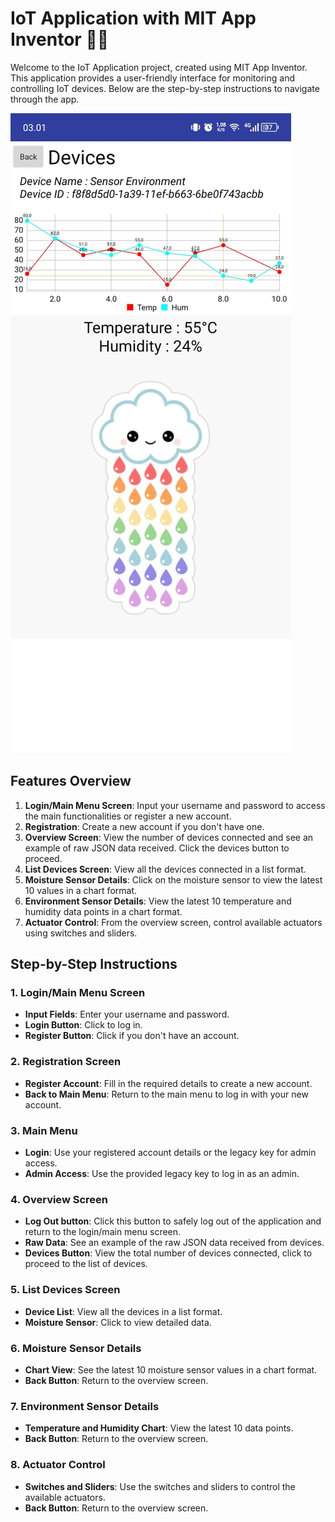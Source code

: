 # IoT Application with MIT App Inventor 📱💡
Welcome to the IoT Application project, created using MIT App Inventor. This application provides a user-friendly interface for monitoring and controlling IoT devices. Below are the step-by-step instructions to navigate through the app.

![Login Screen](https://github.com/ahmadsyahdirizmi/iot-application-mit-inventor/blob/d47c6e8d3063fb08ed177427019fa281e21f7ba8/Documentation/Detail%20screen%20-showing%20temp%20%26%20hum%20valu%20in%20sensor%20envi.jpg)
## Features Overview

1. **Login/Main Menu Screen**: Input your username and password to access the main functionalities or register a new account.
2. **Registration**: Create a new account if you don't have one.
3. **Overview Screen**: View the number of devices connected and see an example of raw JSON data received. Click the devices button to proceed.
4. **List Devices Screen**: View all the devices connected in a list format.
5. **Moisture Sensor Details**: Click on the moisture sensor to view the latest 10 values in a chart format.
6. **Environment Sensor Details**: View the latest 10 temperature and humidity data points in a chart format.
7. **Actuator Control**: From the overview screen, control available actuators using switches and sliders.

## Step-by-Step Instructions

### 1. Login/Main Menu Screen

- **Input Fields**: Enter your username and password.
- **Login Button**: Click to log in.
- **Register Button**: Click if you don't have an account.

### 2. Registration Screen

- **Register Account**: Fill in the required details to create a new account.
- **Back to Main Menu**: Return to the main menu to log in with your new account.

### 3. Main Menu

- **Login**: Use your registered account details or the legacy key for admin access.
- **Admin Access**: Use the provided legacy key to log in as an admin.

### 4. Overview Screen

- **Log Out button**: Click this button to safely log out of the application and return to the login/main menu screen.
- **Raw Data**: See an example of the raw JSON data received from devices.
- **Devices Button**: View the total number of devices connected, click to proceed to the list of devices.

### 5. List Devices Screen

- **Device List**: View all the devices in a list format.
- **Moisture Sensor**: Click to view detailed data.

### 6. Moisture Sensor Details

- **Chart View**: See the latest 10 moisture sensor values in a chart format.
- **Back Button**: Return to the overview screen.

### 7. Environment Sensor Details

- **Temperature and Humidity Chart**: View the latest 10 data points.
- **Back Button**: Return to the overview screen.

### 8. Actuator Control

- **Switches and Sliders**: Use the switches and sliders to control the available actuators.
- **Back Button**: Return to the overview screen.
